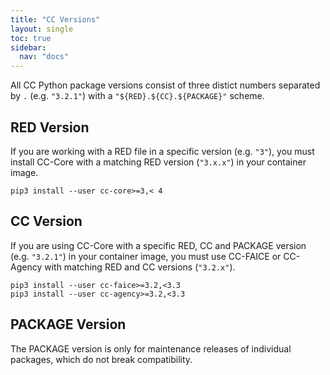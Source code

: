 ```yaml
---
title: "CC Versions"
layout: single
toc: true
sidebar:
  nav: "docs"
---
```


All CC Python package versions consist of three distict numbers separated by `.` (e.g. `"3.2.1"`) with a `"${RED}.${CC}.${PACKAGE}"` scheme.


## RED Version

If you are working with a RED file in a specific version (e.g. `"3"`), you must install CC-Core with a matching RED version (`"3.x.x"`) in your container image.

```
pip3 install --user cc-core>=3,< 4
```


## CC Version

If you are using CC-Core with a specific RED, CC and PACKAGE version (e.g. `"3.2.1"`) in your container image, you must use CC-FAICE or CC-Agency with matching RED and CC versions (`"3.2.x"`).

```
pip3 install --user cc-faice>=3.2,<3.3
pip3 install --user cc-agency>=3.2,<3.3
```


## PACKAGE Version

The PACKAGE version is only for maintenance releases of individual packages, which do not break compatibility.
